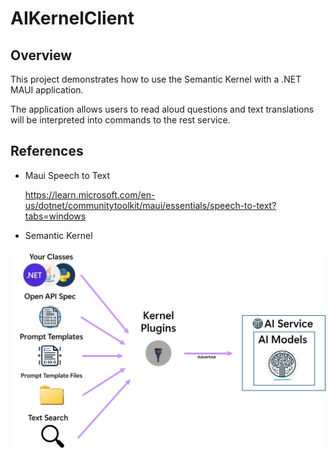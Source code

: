 # AIKernelClient

## Overview
This project demonstrates how to use the Semantic Kernel with a .NET MAUI application.

The application allows users to read aloud questions and text translations will be interpreted into commands to the rest service.



## References
  - Maui Speech to Text

    https://learn.microsoft.com/en-us/dotnet/communitytoolkit/maui/essentials/speech-to-text?tabs=windows

- Semantic Kernel

![image](plugins-from-sources.png)
